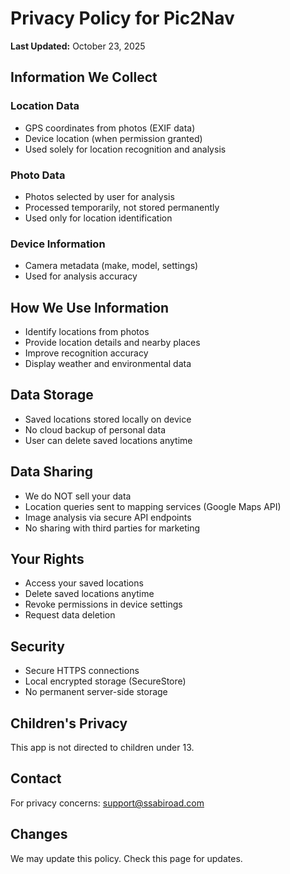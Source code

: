 # Privacy Policy for Pic2Nav

**Last Updated:** October 23, 2025

## Information We Collect

### Location Data
- GPS coordinates from photos (EXIF data)
- Device location (when permission granted)
- Used solely for location recognition and analysis

### Photo Data
- Photos selected by user for analysis
- Processed temporarily, not stored permanently
- Used only for location identification

### Device Information
- Camera metadata (make, model, settings)
- Used for analysis accuracy

## How We Use Information

- Identify locations from photos
- Provide location details and nearby places
- Improve recognition accuracy
- Display weather and environmental data

## Data Storage

- Saved locations stored locally on device
- No cloud backup of personal data
- User can delete saved locations anytime

## Data Sharing

- We do NOT sell your data
- Location queries sent to mapping services (Google Maps API)
- Image analysis via secure API endpoints
- No sharing with third parties for marketing

## Your Rights

- Access your saved locations
- Delete saved locations anytime
- Revoke permissions in device settings
- Request data deletion

## Security

- Secure HTTPS connections
- Local encrypted storage (SecureStore)
- No permanent server-side storage

## Children's Privacy

This app is not directed to children under 13.

## Contact

For privacy concerns: support@ssabiroad.com

## Changes

We may update this policy. Check this page for updates.

